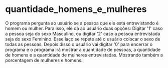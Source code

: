 # quantidade_homens_e_mulheres
O programa pergunta ao usuário se a pessoa que ele está entrevistando é homem ou mulher. Para isso, ele dá ao usuário duas opções: Digitar '1' caso a pessoa seja do sexo Masculino, ou digitar '2' caso a pessoa entrevistada seja do sexo Feminino. Esse laço se repete até o usuário colocar o sexo de todas as pessoas. Depois disso o usuário vai digitar '0' para encerrar o programa e o programa irá mostrar a quantidade de pessoas, a quantidade de homens e a quantidade de mulheres entrevistadas. Mostrando também a porcentagem de mulheres e homens. 

